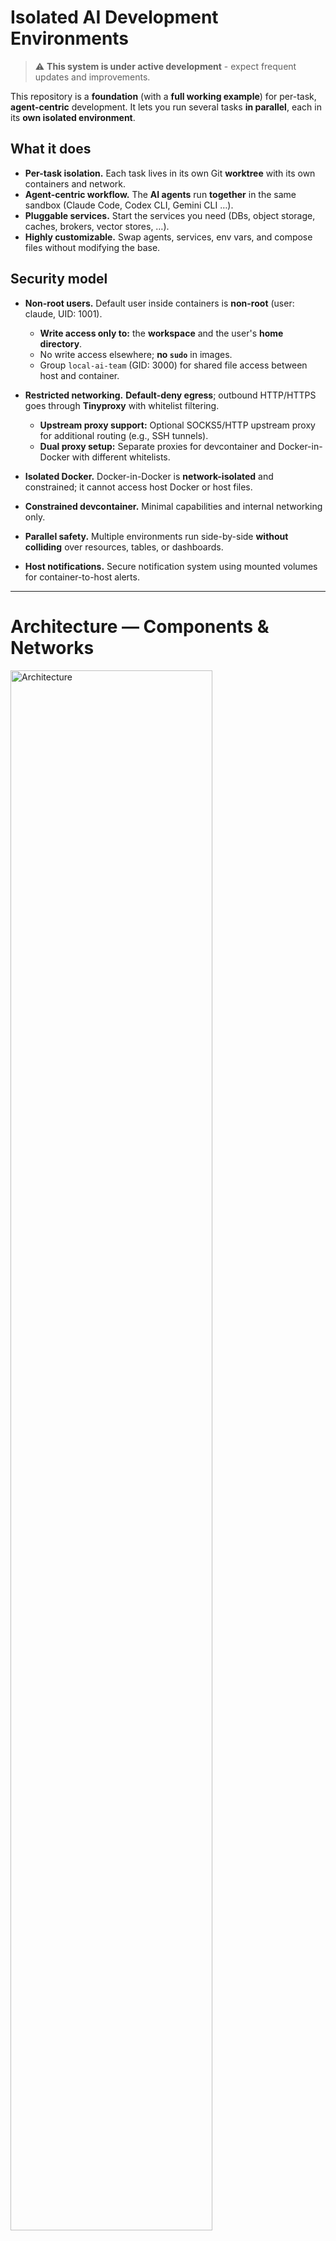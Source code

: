 # Isolated AI Development Environments

> ⚠️ **This system is under active development** - expect frequent updates and improvements.

This repository is a **foundation** (with a **full working example**) for per-task, **agent-centric** development.
It lets you run several tasks **in parallel**, each in its **own isolated environment**.

## What it does

* **Per-task isolation.** Each task lives in its own Git **worktree** with its own containers and network.
* **Agent-centric workflow.** The **AI agents** run **together** in the same sandbox (Claude Code, Codex CLI, Gemini CLI …).
* **Pluggable services.** Start the services you need (DBs, object storage, caches, brokers, vector stores, …).
* **Highly customizable.** Swap agents, services, env vars, and compose files without modifying the base.

## Security model

* **Non-root users.** Default user inside containers is **non-root** (user: claude, UID: 1001).
  * **Write access only to:** the **workspace** and the user's **home directory**.
  * No write access elsewhere; **no `sudo`** in images.
  * Group `local-ai-team` (GID: 3000) for shared file access between host and container.

* **Restricted networking.** **Default-deny egress**; outbound HTTP/HTTPS goes through **Tinyproxy** with whitelist filtering.
  * **Upstream proxy support:** Optional SOCKS5/HTTP upstream proxy for additional routing (e.g., SSH tunnels).
  * **Dual proxy setup:** Separate proxies for devcontainer and Docker-in-Docker with different whitelists.

* **Isolated Docker.** Docker-in-Docker is **network-isolated** and constrained; it cannot access host Docker or host files.

* **Constrained devcontainer.** Minimal capabilities and internal networking only.

* **Parallel safety.** Multiple environments run side-by-side **without colliding** over resources, tables, or dashboards.

* **Host notifications.** Secure notification system using mounted volumes for container-to-host alerts.

---

# Architecture — Components & Networks

<img src="docs/architecture.png" alt="Architecture" title="Architecture" height="80%" />

---

# AI Agents

Pre-configured agents included in the base image:

```mermaid
flowchart TD
    TL["Technical Lead<br/>Architecture design<br/>Task planning & routing<br/>Team coordination"]

    AN["Analytics Engineer<br/>Requirements analysis<br/>Data exploration<br/>Metrics design"]

    SE["Software Engineer<br/>API development<br/>Business logic<br/>Performance optimization"]

    QA["QA Engineer<br/>Test creation & review<br/>Test automation<br/>Quality assurance"]

    CR["Code Reviewer<br/>Automated code review<br/>Uses Codex CLI<br/>Quality analysis"]

    TW["Technical Writer<br/>Documentation<br/>API docs, guides<br/>README files"]

    DO["Senior DevOps<br/>Infrastructure<br/>CI/CD pipelines<br/>Container orchestration"]

    TL <--> AN
    TL --> SE
    TL --> QA
    SE <--> QA
    SE <--> CR
    TL --> TW
    TL --> DO
    AN --> SE
    QA --> CR
```

---

# Task Execution Workflow

The environment includes a structured workflow for taking tasks from requirements to implementation:

```mermaid
graph TD
    A[Initial Task/Requirements] -->|1. analyze-task| B[Requirements Analysis]
    B --> D[Ask Questions]
    D --> E[User Provides Answers]
    E -->|2. review-answers| F[Review & Update Artifacts]
    F --> G{{All Clear?}}
    G -->|No - More Questions| D
    G -->|Yes| H[Request Approval]
    H --> I{{User Approves?}}
    I -->|No - Changes Needed| F
    I -->|Yes| J[3. implement-task]
    J --> K[Implementation]
    K --> L[Testing & QA]
    L --> M[Code Review]
    M --> N[Final Validation]
    N --> O[Delivery]
```

### Workflow Commands:
1. **`analyze-task`**: Initial requirements analysis
   - Reads task description
   - Identifies potential issues and risks
   - Creates `requirements.md`, `answers.md`, `plan.md`
   - Asks critical clarifying questions

2. **`review-answers`**: Iterative clarification
   - Reviews user-provided answers
   - Updates task artifacts based on new information
   - Identifies remaining unclear points
   - Repeats until all requirements are clear

3. **`implement-task`**: Implementation phase
   - Executes approved plan
   - Coordinates with specialized agents (Software, QA, DevOps)
   - Runs testing and validation
   - Delivers final implementation

All task artifacts are stored in `tasks/<task_name>/` folders for organization and tracking.

---

# Parallel Tasks — Multi-Environment Workflow

```mermaid
flowchart TD
    subgraph E1 ["Environment 1"]
        CC1["Claude Code<br/>Team of agents"]
    end

    subgraph E2 ["Environment 2"]
        CC2["Claude Code<br/>Team of agents"]
    end

    subgraph E3 ["Environment 3"]
        CC3["Claude Code<br/>Team of agents"]
    end

    subgraph ME ["Master environment"]
        CCM["Claude Code<br/>Team of agents"]
    end

    CC1 -->|git worktree 1| REPO[Repository]
    CC2 -->|git worktree 2| REPO
    CC3 -->|git worktree 3| REPO

    REPO -->|Check and merge<br/>to main| CCM
```

---

## Quick start

### One-Time Setup

```bash
# Option 1: System-wide installation (recommended, requires sudo)
./install.sh

# Option 2: User-local installation (no sudo required)
./install.sh --user
# Note: With --user, add ~/.local/bin to your PATH:
# export PATH="$HOME/.local/bin:$PATH"

# Both options install these commands:
# - ai-sbx-create-task-worktree: Create git worktree for new tasks
# - ai-sbx-notify-watch: Host notification watcher (optional)
# - ai-sbx-init-project: Initialize project with proper permissions
```

### Using in Your Project

1. **Copy `.devcontainer.example/` to your project:**
   ```bash
   cp -r /path/to/ai_agents_sandbox/.devcontainer.example /path/to/your-project/.devcontainer
   ```

2. **Initialize project:**
   ```bash
   ai-sbx-init-project /path/to/your-project
   # This sets up permissions, creates .env, configures mounts
   ```

3. **Configure (optional):**
   ```bash
   cd /path/to/your-project/.devcontainer
   vim .env  # Adjust proxy settings if needed
   vim whitelist.txt  # Add your project's domains
   ```

4. **Open in your IDE** (handles everything automatically):
   
   **VS Code:**
   - Open project folder
   - Click "Reopen in Container" when prompted
   - VS Code manages the container lifecycle
   
   **PyCharm:**
   - Open project folder in PyCharm
   - Go to **Settings** → **Project** → **Python Interpreter**
   - Click the gear icon → **Add**
   - Select **Docker Compose**
   - Configuration file: `.devcontainer/docker-compose.yaml`
   - Service: `devcontainer`
   - Python interpreter path: `/usr/local/bin/python`
   - Click **OK** - PyCharm will start the containers automatically
   - PyCharm manages the entire container lifecycle (start/stop/restart)
   
   **Claude Code:**
   - Just run: `claude --dangerously-skip-permissions`
   - No container needed

5. **For parallel tasks** (optional):
   ```bash
   # Automated: creates worktree + task folder + opens PyCharm
   ai-sbx-create-task-worktree "feature 123 implement user auth"
   ```

### IDE-Specific Workflows

#### PyCharm Detailed Setup

1. **Ensure `.devcontainer/` exists in your project**
   - Copy from `.devcontainer.example/` as shown above

2. **Configure PyCharm interpreter:**
   - Open PyCharm → Open your project folder
   - **File** → **Settings** (or **PyCharm** → **Preferences** on macOS)
   - Navigate to **Project: [YourProject]** → **Python Interpreter**
   - Click the gear icon ⚙️ → **Add...**
   - Select **Docker Compose** from the left panel
   - Configure:
     - **Server:** Docker (should be auto-detected)
     - **Configuration files:** `.devcontainer/docker-compose.yaml`
     - **Service:** `devcontainer`
     - **Environment variables:** Leave as is
     - **Python interpreter path:** `/usr/local/bin/python`
   - Click **OK** and wait for PyCharm to build/start containers

3. **Using the environment:**
   - PyCharm automatically starts containers when you open the project
   - Run/Debug configurations work inside the container
   - Terminal opens inside the container
   - File changes sync automatically
   - Containers stop when you close the project

4. **Tips for PyCharm:**
   - Enable **Docker** plugin if not already enabled
   - For better performance, increase Docker memory in Docker Desktop settings
   - PyCharm's **Services** tool window shows container logs and status

### Available Commands

```bash
# Project initialization:
ai-sbx-init-project [/path/to/project]  # Initialize project with proper permissions

# Task management:
ai-sbx-create-task-worktree "task description"  # Create task worktree

# Optional notifications:
ai-sbx-notify-watch            # Watch for container notifications
```

**Note:** Your IDE (VS Code/PyCharm) handles starting, stopping, and managing containers automatically. No manual Docker commands needed!

## What's in `.devcontainer.example/`

A ready-to-use template for new projects:

- **`docker-compose.yaml`** - Includes the system base template
- **`override.yaml`** - For your customizations (image versions, etc.)
- **`.env.example`** - Minimal configuration (PROJECT_NAME, proxy settings)
- **`whitelist.txt`** - Domains your project can access
- **`dind-whitelist.txt`** - Docker registry domains
- **`Dockerfile.example`** - Shows how to extend the base image
- **`devcontainer.json`** - VS Code configuration

### Minimal Setup

For the absolute minimum, you only need `.devcontainer/docker-compose.yaml`:
```yaml
include:
  - path: /usr/local/share/ai-agents-sandbox/docker-compose.base.yaml
```
That's it! The base template handles everything else.

## Network Configuration

### Proxy Filtering
- **Tinyproxy** enforces whitelist-based filtering (default-deny)
- Default whitelisted domains in `images/common-settings/default-whitelist.txt`:
  - GitHub, GitLab, PyPI, npm registry, JetBrains services
- Add project-specific domains to `.env` file:
  ```bash
  USER_WHITELIST_DOMAINS=api.myproject.com,cdn.myproject.com
  DIND_WHITELIST_DOMAINS=my.registry.com
  ```

### Upstream Proxy Support
Configure optional upstream proxy in `.devcontainer/.env`:

```bash
# Simple format - just specify proxy URL
UPSTREAM_PROXY=socks5://host.docker.internal:8900
# or
UPSTREAM_PROXY=http://host.docker.internal:3128

# Domains that bypass the upstream proxy
NO_UPSTREAM=github.com,gitlab.com
```

For SSH tunnels:
```bash
ssh -D 0.0.0.0:8900 your-server  # Creates SOCKS5 proxy
```

### Testing Network
```bash
docker exec devcontainer /home/claude/scripts/test-network.sh
```

## Notification System

The environment includes a host notification system for alerts from Claude Code:

### Setup
1. Notification directory is created automatically during installation
2. Install inotify-tools for instant notifications:
   ```bash
   sudo apt-get install inotify-tools  # Debian/Ubuntu
   ```
3. Start the notification watcher on your host:
   ```bash
   ai-sbx-notify-watch  # Installed system-wide by ./install.sh
   ```

### How it works
- Claude Code writes notifications to `/home/claude/.ai_agents_sandbox/notifications` in container
- This is mounted to `$HOME/.ai_agents_sandbox/notifications` on host
- Host watcher monitors the directory and shows desktop alerts
- Supports different urgency levels (error, complete, clarification, approval, blocked)

### Testing
From within the container:
```bash
/home/claude/claude-defaults/hooks/notify.sh test "Hello from container!"
```

## Customize

* **Agents.** Install or swap agents (Claude Code, Codex CLI, Gemini CLI …).
* **Services.** Edit the *service compose* to add DBs, caches, brokers, vector stores, etc.
* **Policy.** Adjust the proxy whitelist and egress rules; keep default-deny for safety.
* **Overrides.** Use compose overrides and env files to tailor paths, volumes, and resources—while the user stays **non-root** with write access limited to **workspace + home**.

---

*This repository provides a **secure foundation** for AI-assisted development. It's minimal, portable, secure by default, and easy to extend.*

**For contributors:** See [docs/DEVELOPMENT.md](docs/DEVELOPMENT.md) for working on this repository.

## Acknowledgments

This project uses and extends the following excellent open-source projects:

- **[docker-registry-proxy](https://github.com/rpardini/docker-registry-proxy)** - Transparent caching proxy for Docker registries with HTTPS interception
- **[Tinyproxy](https://github.com/tinyproxy/tinyproxy)** - Lightweight HTTP/HTTPS proxy daemon for POSIX systems
- **[Docker-in-Docker](https://github.com/docker-library/docker)** - Official Docker image for Docker-in-Docker functionality

Special thanks to the maintainers and contributors of these projects for making secure, isolated development environments possible.
